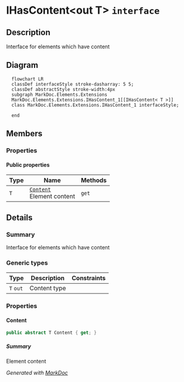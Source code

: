 # IHasContent&lt;out T&gt; `interface`

## Description
Interface for elements which have content

## Diagram
```mermaid
  flowchart LR
  classDef interfaceStyle stroke-dasharray: 5 5;
  classDef abstractStyle stroke-width:4px
  subgraph MarkDoc.Elements.Extensions
  MarkDoc.Elements.Extensions.IHasContent_1[[IHasContent< T >]]
  class MarkDoc.Elements.Extensions.IHasContent_1 interfaceStyle;

  end
```

## Members
### Properties
#### Public  properties
| Type | Name | Methods |
| --- | --- | --- |
| `T` | [`Content`](markdoc/elements/extensions/IHasContentT.md#content)<br>Element content | `get` |

## Details
### Summary
Interface for elements which have content

### Generic types
| Type | Description | Constraints |
| --- | --- | --- |
| `T` `out` | Content type |  |

### Properties
#### Content
```csharp
public abstract T Content { get; }
```
##### Summary
Element content

*Generated with* [*MarkDoc*](https://github.com/hailstorm75/MarkDoc.Core)

